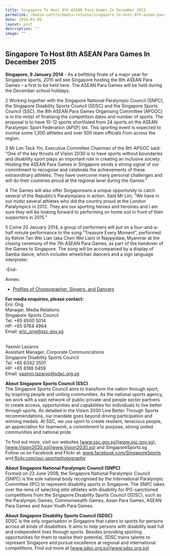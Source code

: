```yaml
---
title: Singapore To Host 8th ASEAN Para Games In December 2015
permalink: /media-centre/media-release/singapore-to-host-8th-asean-para-games-in-december-2015/
date: 2014-01-09
layout: post
description: ""
image: ""
---
```

## **Singapore To Host 8th ASEAN Para Games In December 2015**

**Singapore, 9 January 2014** - As a befitting finale of a major year for Singapore sports, 2015 will see Singapore hosting the 8th ASEAN Para Games – a first to be held here. The ASEAN Para Games will be held during the December school holidays.

2	Working together with the Singapore National Paralympic Council (SNPC), the Singapore Disability Sports Council (SDSC) and the Singapore Sports Council (SSC), the 8th ASEAN Para Games Organising Committee (APGOC) is in the midst of finalising the competition dates and number of sports. The proposal is to have 10-12 sports shortlisted from 24 sports on the ASEAN Paralympic Sport Federation (APSF) list. This sporting event is expected to involve some 1,300 athletes and over 500 team officials from across the region.

3	Mr Lim Teck Yin, Executive Committee Chairman of the 8th APGOC said: “One of the key thrusts of Vision 2030 is to have sports without boundaries and disability sport plays an important role in creating an inclusive society. Hosting the ASEAN Para Games in Singapore sends a strong signal of our commitment to recognise and celebrate the achievements of these extraordinary athletes. They have overcome many personal challenges and will do their countries proud at the regional level during the Games.”

4	The Games will also offer Singaporeans a unique opportunity to catch several of the Republic’s Paralympians in action. Said Mr Lim, “We have in our midst several athletes who did the country proud at the London Paralympics in 2012. They are our sporting heroes and heroines and I am sure they will be looking forward to performing on home soil in front of their supporters in 2015.”

5	Come 20 January 2014, a group of performers will put on a four-and-a-half minute performance to the song “Treasure Every Moment”, performed by Kelvin Tan Wei Lian (aka Chen Wei Lian) in Naypyidaw, Myanmar at the closing ceremony of the 7th ASEAN Para Games, as part of the handover of the Games to Singapore. The song will be accompanied by a display of Samba dance, which includes wheelchair dancers and a sign language interpreter.

-End-

Annex:
*   [Profiles of Choreographer, Singers, and Dancers](/files/Media%20Centre/Media%20Release/2014/Jan/Singapore%20to%20host%208th%20Asean%20Para%20Games%20in%20December%202015%20annex.pdf)

**For media enquiries, please contact:**
<br>Eric Ong
<br>Manager, Media Relations
<br>Singapore Sports Council
<br>Tel: +65 6500 5014
<br>HP: +65 9764 4964
<br>Email: [eric_ong@ssc.gov.sg](eric_ong@ssc.gov.sg)

<br>Yasmin Lazaroo
<br>Assistant Manager, Corporate Communications
<br>Singapore Disability Sports Council
<br>Tel: +65 6342 3501
<br>HP: +65 8188 0459
<br>Email: [yasmin.lazaroo@sdsc.org.sg](yasmin.lazaroo@sdsc.org.sg)

**About Singapore Sports Council (SSC)**
<br>
The Singapore Sports Council aims to transform the nation through sport, by inspiring people and uniting communities. As the national sports agency, we work with a vast network of public-private-and people sector partners to create access, opportunities and capabilities for individuals to live better through sports. As detailed in the Vision 2030 Live Better Through Sports recommendations, our mandate goes beyond driving participation and winning medals. At SSC, we use sport to create resilient, tenacious people, an appreciation for teamwork, a commitment to purpose, strong united communities and national pride.

To find out more, visit our websites [www.ssc.gov.sg](www.ssc.gov.sg), [www.Vision2030.sg](www.Vision2030.sg) and SingaporeSports.sg
<br>
Follow us on Facebook and Flickr at: [www.facebook.com/SingaporeSports ](www.facebook.com/SingaporeSports )and[ flickr.com/ssc-sportsphotography]( flickr.com/ssc-sportsphotography)

**About Singapore National Paralympic Council (SNPC)**
<br>
Formed on 23 June 2008, the Singapore National Paralympic Council (SNPC) is the sole national body recognised by the International Paralympic Committee (IPC) to represent disability sports in Singapore. The SNPC takes over the reins of selecting elite athletes with disability for IPC-sanctioned competitions from the Singapore Disability Sports Council (SDSC), such as the Paralympic Games, Commonwealth Games, Asian Para Games, ASEAN Para Games and Asian Youth Para Games.

**About Singapore Disability Sports Council (SDSC)**
<br>
SDSC is the only organisation in Singapore that caters to sports for persons across all kinds of disabilities. It aims to help persons with disability lead full and independent lives through sports. Besides providing sporting opportunities for them to realise their potential, SDSC trains talents to represent Singapore and pursue excellence at regional and international competitions. Find out more at [www.sdsc.org.sg](www.sdsc.org.sg)